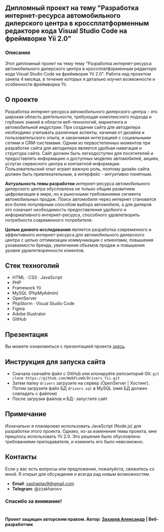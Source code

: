 ## Дипломный проект на тему "Разработка интернет-ресурса автомобильного дилерского центра в кроссплатформенным редакторе кода Visual Studio Code на фреймворке Yii 2.0"

### Описание

Этот дипломный проект на тему тему "Разработка интернет-ресурса автомобильного дилерского центра в кроссплатформенным редакторе кода Visual Studio Code на фреймворке Yii 2.0". Работа над проектом заняла 4 месяца, в течение которых я детально изучил возможности и особенности фреймворка Yii.

## О проекте
Разработка интернет-ресурса автомобильного дилерского центра - это широкая область деятельности, требующая комплексного подхода и глубоких знаний в области веб-технологий, маркетинга и автомобильной индустрии. При создании сайта для автодилера необходимо учитывать различные аспекты, начиная от дизайна и пользовательского опыта, и заканчивая интеграцией с социальными сетями и CRM-системами. Одним из первостепенных моментов при разработке сайта для автодилера является удобная навигация и структура сайта. Сайт должен быть легкодоступен для посетителей и предоставлять информацию о доступных моделях автомобилей, акциях, услугах сервисного центра и контактной информации. Пользовательский опыт играет важную роль, поэтому дизайн сайта должен быть привлекательным, а интерфейс - интуитивно понятным.

__Актуальность темы разработки__ интернет-ресурса автомобильного дилерского центра обусловлена не только общим развитием цифровизации в мире, но и рыночными требованиями сегмента автомобильных продаж. Поиск автомобиля через интернет становится все более популярным способом выбора автомобиля, а для дилеров это означает необходимость предоставления удобного и информативного интернет-ресурса, способного удовлетворить потребности современного потребителя.

__Целью данного исследования__ является разработка современного и эффективного интернет-ресурса для автомобильного дилерского центра с целью оптимизации коммуникации с клиентами, повышения узнаваемости бренда, увеличения объемов продаж и повышения уровня удовлетворенности клиентов.

## Стек техноголий
- HTML ‧ CSS ‧ JavaScript
- PHP
- Framework Yii
- MySQL (PhpMyAdmin)
- OpenServer
- PhpStorm ‧ Visual Studio Code
- Figma
- Adobe Illustrator
- GitHub

## Презентация
Вы можете ознакомиться с презентацией проекта [здесь](https://docs.google.com/presentation/d/1Rypg0BlPt0IPrKOGyrO51iNfLRMRf3CL/edit?usp=sharing&ouid=109328543018409875346&rtpof=true&sd=true).

## Инструкция для запуска сайта
- Сначала скачайте файл с GitHub или клонируйте репозиторий Git: `git clone https://github.com/WebFLomD/Drivers_Yii.git`
- Затем папку `drivers` загрузите на сервер (OpenServer | Хостинг). Потом загрузите файл БД `drivers.sql` в MySQL (имя БД должен совпадать с файлом)
- После загрузки файлов и БД- запустите сайт

## Примечание
Изначально я планировал использовать JavaScript (Node.js) для разработки этого проекта. Однако, из-за изменения темы проекта, мне пришлось использовать Yii 2.0. Это решение было обусловлено требованиями преподавателя, и изменить его было невозможно.

## Контакты
Если у вас есть вопросы или предложения, пожалуйста, свяжитесь со мной. Я открыт для обсуждения и всегда рад новым возможностям.

- __Email__: sashaplay9@gmail.com
- __Telegram__: @zzakharovv

### Спасибо за внимание!
#
__Проект защищен авторским правом. Автор: [Захаров Александр](https://vk.com/zzakharov666) | Веб-разработчик__
